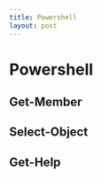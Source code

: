 ```yaml
---
title: Powershell
layout: post
---
```

      
 # Powershell  
 ## Get-Member   
 ## Select-Object   
 ## Get-Help   
